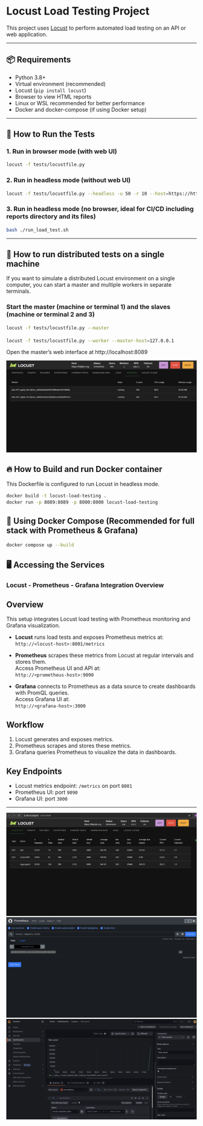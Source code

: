 #  Locust Load Testing Project

This project uses [Locust](https://locust.io/) to perform automated load testing on an API or web application.

---

## 📦 Requirements

- Python 3.8+
- Virtual environment (recommended)
- Locust (`pip install locust`)
- Browser to view HTML reports
- Linux or WSL recommended for better performance
- Docker and docker-compose (if using Docker setup)
---

## 🚀 How to Run the Tests


### 1. Run in **browser** mode (with web UI)

```bash
locust -f tests/locustfile.py 

```
### 2. Run in **headless** mode (without web UI)

```bash
locust -f tests/locustfile.py --headless -u 50 -r 10 --host=https://httpbin.org -t 2m
```
### 3. Run in **headless** mode (no browser, ideal for CI/CD including reports directory and its files)

```bash
bash ./run_load_test.sh

```
---

## 🎯 How to run distributed tests on a single machine

If you want to simulate a distributed Locust environment on a single computer, you can start a master and multiple workers in separate terminals.

### Start the master (machine or terminal 1) and the slaves (machine or terminal 2 and 3)

```bash
locust -f tests/locustfile.py --master

locust -f tests/locustfile.py --worker --master-host=127.0.0.1

```
Open the master’s web interface at http://localhost:8089



![Image](images/workers.png)


## 🔥 How to Build and run Docker container
 This Dockerfile is configured to run Locust in headless mode.

```bash
docker build -t locust-load-testing .
docker run -p 8089:8089 -p 8000:8000 locust-load-testing
```

## 🐳 Using Docker Compose (Recommended for full stack with Prometheus & Grafana)

```bash
docker compose up --build

```
## 🖥️ Accessing the Services 
### Locust - Prometheus - Grafana Integration Overview

## Overview

This setup integrates Locust load testing with Prometheus monitoring and Grafana visualization.

- **Locust** runs load tests and exposes Prometheus metrics at:  
  `http://<locust-host>:8001/metrics`

- **Prometheus** scrapes these metrics from Locust at regular intervals and stores them.  
  Access Prometheus UI and API at:  
  `http://<prometheus-host>:9090`

- **Grafana** connects to Prometheus as a data source to create dashboards with PromQL queries.  
  Access Grafana UI at:  
  `http://<grafana-host>:3000`

## Workflow

1. Locust generates and exposes metrics.
2. Prometheus scrapes and stores these metrics.
3. Grafana queries Prometheus to visualize the data in dashboards.

## Key Endpoints

- Locust metrics endpoint: `/metrics` on port `8001`  
- Prometheus UI: port `9090`  
- Grafana UI: port `3000`

---

![Locust](images/Locust.png)
![Prometheus](images/Prometheus.png)
![Grafana](images/Grafana.png)
